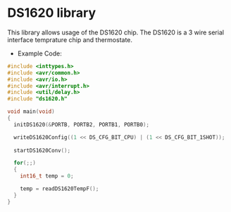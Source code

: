 # DS1620 library

This library allows usage of the DS1620 chip. The DS1620 is a 3 wire serial interface temprature chip and thermostate.

* Example Code:

```c
#include <inttypes.h>
#include <avr/common.h>
#include <avr/io.h>
#include <avr/interrupt.h>
#include <util/delay.h>
#include "ds1620.h"

void main(void)
{
  initDS1620(&PORTB, PORTB2, PORTB1, PORTB0);

  writeDS1620Config((1 << DS_CFG_BIT_CPU) | (1 << DS_CFG_BIT_1SHOT));
	
  startDS1620Conv();

  for(;;)
  {
    int16_t temp = 0;

    temp = readDS1620TempF();
  }
}
```
